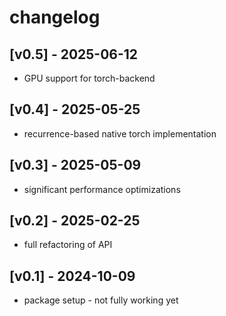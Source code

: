 # changelog

## [v0.5] - 2025-06-12
 - GPU support for torch-backend

## [v0.4] - 2025-05-25
 - recurrence-based native torch implementation

## [v0.3] - 2025-05-09
 - significant performance optimizations

## [v0.2] - 2025-02-25
 - full refactoring of API

## [v0.1] - 2024-10-09
 - package setup - not fully working yet
